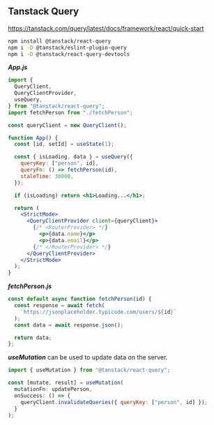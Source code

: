 ## Tanstack Query

https://tanstack.com/query/latest/docs/framework/react/quick-start

```zsh
npm install @tanstack/react-query
npm i -D @tanstack/eslint-plugin-query
npm i -D @tanstack/react-query-devtools
```

**_App.js_**

```jsx
import {
  QueryClient,
  QueryClientProvider,
  useQuery,
} from "@tanstack/react-query";
import fetchPerson from "./fetchPerson";

const queryClient = new QueryClient();

function App() {
  const [id, setId] = useState(1);

  const { isLoading, data } = useQuery({
    queryKey: ["person", id],
    queryFn: () => fetchPerson(id),
    staleTime: 30000,
  });

  if (isLoading) return <h1>Loading...</h1>;

  return (
    <StrictMode>
      <QueryClientProvider client={queryClient}>
        {/* <RouterProvider> */}
          <p>{data.name}</p>
          <p>{data.email}</p>
        {/* </RouterProvider> */}
      </QueryClientProvider>
    </StrictMode>
  );
}
```

**_fetchPerson.js_**

```jsx
const default async function fetchPerson(id) {
  const response = await fetch(
    `https://jsonplaceholder.typicode.com/users/${id}`
  );
  const data = await response.json();

  return data;
};
```

**_useMutation_** can be used to update data on the server.

```jsx
import { useMutation } from "@tanstack/react-query";

const [mutate, result] = useMutation(
  mutationFn: updatePerson,
  onSuccess: () => {
    queryClient.invalidateQueries({ queryKey: ["person", id] });
  }
);
```
